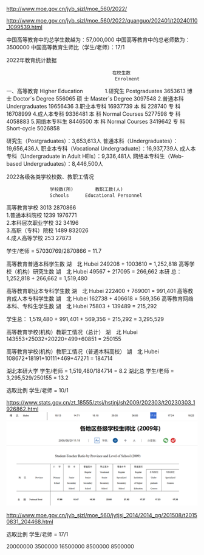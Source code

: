 http://www.moe.gov.cn/jyb_sjzl/moe_560/2022/


http://www.moe.gov.cn/jyb_sjzl/moe_560/2022/quanguo/202401/t20240110_1099539.html

中国高等教育中的总学生数越为：57,000,000
中国高等教育中的总老师数为： 3500000
中国高等教育生师比（学生/老师）：17/1

2022年教育统计数据

                                           在校生数
                            	            Enrolment
	
一、高等教育 Higher Education	　	　	　
  1.研究生 Postgraduates	                  3653613
    博 士 Doctor´s Degree	 	                556065
    硕 士 Master´s Degree	                  3097548
  2.普通本科 Undergraduates		              19656436
  3.职业本专科          	                   16937739
    本 科              	                    228740
    专 科 	                                16708999
  4.成人本专科             	                 9336481
    本 科 Normal Courses	                  5277598
    专 科                                   4058883
  5.网络本专科生                             8446500
    本 科 Normal Courses		                3419642
    专 科 Short-cycle    	                  5026858

研究生（Postgraduates）：3,653,613人
普通本科（Undergraduates）：19,656,436人
职业本专科（Vocational Undergraduate）：16,937,739人
成人本专科（Undergraduate in Adult HEIs）：9,336,481人
网络本专科生（Web-based Undergraduates）：8,446,500人



2022各级各类学校校数、教职工情况

                    学校数(所)        教职工数(人)           
                    Schools	     Educational Personnel   

  高等教育学校 	       3013	            2870866	                
  1.普通本科院校 	     1239	            1976771	                        
  2.本科层次职业学校 	   32	             34196	              
  3.高职（专科）院校    1489	           832026	                
  4.成人高等学校 	      253	            27873	               





  学生/老师 = 57030769/2870866 = 11.7 


  高等教育普通本科学生数
  湖　北 Hubei	249208 + 1003610 = 1,252,818
  高等学校（机构）研究生数
  湖　北 Hubei	49567	+ 217095 = 266,662
  本研 总： 1,252,818 + 266,662 = 1,519,480

  高等教育职业本专科学生数
  湖　北 Hubei	222400 + 769001 = 991,401
  高等教育成人本专科学生数
  湖　北 Hubei	162738 + 406618 = 569,356
  高等教育网络本科、专科生学生数
  湖　北 Hubei	75803	+ 139489 = 215,292

  学生总： 1,519,480 + 991,401 + 569,356 + 215,292 = 3,295,529

  高等教育学校(机构）教职工情况（总计）
  湖　北 Hubei 143553+25032+20220+499+60851 = 250155 

  高等教育学校(机构）教职工情况（普通本科高校）
  湖　北 Hubei	108672+18191+10111+469+47271 = 184714

  湖北本研大学 学生/老师 = 1,519,480/184714 = 8.2
  湖北总      学生/老师 = 3,295,529/250155 = 13.2

  选取比例 学生/老师 = 10/1

https://www.stats.gov.cn/zt_18555/ztsj/hstjnj/sh2009/202303/t20230303_1926862.html
  ![alt text](image.png)
  ![alt text](image-1.png)

http://www.moe.gov.cn/jyb_sjzl/moe_560/jytjsj_2014/2014_qg/201508/t20150831_204468.html

选取比例 学生/老师 = 17/1


20000000
3500000
16500000
8500000
8500000